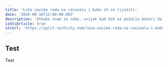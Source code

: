 ```yaml
---
title: 'Loše navike rada na računalu i kako ih se riješiti'
date: '2020-08-18T12:00:00.00Z'
description: 'Otkako znam za sebe, uvijek kad bih se požalio materi da me nešto boli, mater bi za sve...'
isStcArticle: true
stcUrl: 'https://split-techcity.com/lose-navike-rada-na-racunalu-i-kako-ih-se-rijesiti'
---
```


## Test

Test
